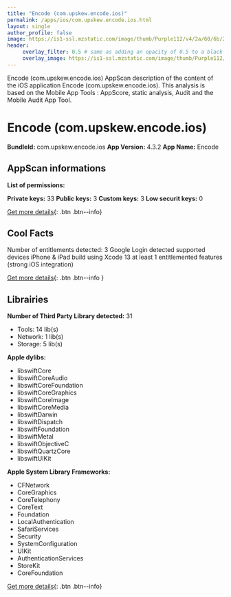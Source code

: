 ```yaml
---
title: "Encode (com.upskew.encode.ios)"
permalink: /apps/ios/com.upskew.encode.ios.html
layout: single
author_profile: false
image: https://is1-ssl.mzstatic.com/image/thumb/Purple112/v4/2a/60/6b/2a606b90-b82b-c2c3-99f3-6bfbe7d38d25/App-Icon-0-0-1x_U007emarketing-0-0-0-7-0-0-sRGB-0-0-0-GLES2_U002c0-512MB-85-220-0-0.png/512x512bb.jpg
header: 
     overlay_filter: 0.5 # same as adding an opacity of 0.5 to a black background
     overlay_image: https://is1-ssl.mzstatic.com/image/thumb/Purple112/v4/2a/60/6b/2a606b90-b82b-c2c3-99f3-6bfbe7d38d25/App-Icon-0-0-1x_U007emarketing-0-0-0-7-0-0-sRGB-0-0-0-GLES2_U002c0-512MB-85-220-0-0.png/512x512bb.jpg
---
```

Encode (com.upskew.encode.ios) AppScan description of the content of the iOS application Encode (com.upskew.encode.ios). This analysis is based on the Mobile App Tools : AppScore, static analysis, Audit and the Mobile Audit App Tool.

# Encode (com.upskew.encode.ios)

**BundleId:** com.upskew.encode.ios
**App Version:** 4.3.2
**App Name:** Encode


## AppScan informations 

**List of permissions:** 
  
  
**Private keys:** 33
**Public keys:** 3
**Custom keys:** 3
**Low securit keys:** 0
  
[Get more details](/pricing.html){: .btn .btn--info}

## Cool Facts

Number of entitlements detected: 3
Google Login detected
supported devices iPhone & iPad
build using Xcode 13
at least 1 entitlemented features (strong iOS integration)
  
[Get more details](/pricing.html){: .btn .btn--info }

## Librairies 
**Number of Third Party Library detected:** 31
- Tools: 14 lib(s)
- Network: 1 lib(s)
- Storage: 5 lib(s)


**Apple dylibs:**
- libswiftCore
- libswiftCoreAudio
- libswiftCoreFoundation
- libswiftCoreGraphics
- libswiftCoreImage
- libswiftCoreMedia
- libswiftDarwin
- libswiftDispatch
- libswiftFoundation
- libswiftMetal
- libswiftObjectiveC
- libswiftQuartzCore
- libswiftUIKit


**Apple System Library Frameworks:**
- CFNetwork
- CoreGraphics
- CoreTelephony
- CoreText
- Foundation
- LocalAuthentication
- SafariServices
- Security
- SystemConfiguration
- UIKit
- AuthenticationServices
- StoreKit
- CoreFoundation


  
[Get more details](/pricing.html){: .btn .btn--info}

